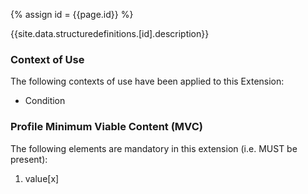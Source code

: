
{% assign id = {{page.id}} %}

{{site.data.structuredefinitions.[id].description}}

### Context of Use ###
The following contexts of use have been applied to this Extension:

- Condition

### Profile Minimum Viable Content (MVC) ###

The following elements are mandatory in this extension (i.e. MUST be present):

1.	value[x]	